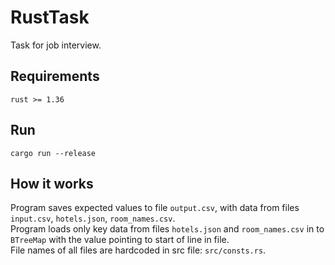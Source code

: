 RustTask
===
Task for job interview.

## Requirements
`rust >= 1.36`

## Run
`cargo run --release`

## How it works
Program saves expected values to file `output.csv`, with data from files `input.csv`, `hotels.json`, `room_names.csv`. \
Program loads only key data from files `hotels.json` and `room_names.csv` in to `BTreeMap` with the value pointing to start of line in file. \
File names of all files are hardcoded in src file: `src/consts.rs`.
